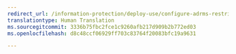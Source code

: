 ```yaml
---
redirect_url: /information-protection/deploy-use/configure-adrms-restrictions
translationtype: Human Translation
ms.sourcegitcommit: 3336b75fbc2fce1c9260afb217d909b2b772ed03
ms.openlocfilehash: d8c48ccf06929ff703c83764f20083bfc19a9631

---
```




<!--HONumber=Sep16_HO4-->


